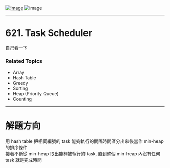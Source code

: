 [![image](https://img.shields.io/badge/Leetcode-Link-blue?logo=leetcode)](https://leetcode.com/problems/task-scheduler/description/)
![image](https://img.shields.io/badge/Difficulty-Medium-yellow)

---

# 621. Task Scheduler

自己看一下

### Related Topics

- Array
- Hash Table
- Greedy
- Sorting
- Heap (Priority Queue)
- Counting
  
---

# 解題方向

用 hash table 把相同編號的 task 能夠執行的間隔時間區分出來後當作 min-heap 的排序條件  
接著不斷從 min-heap 取出能夠被執行的 task, 直到整個 min-heap 內沒有任何 task 就是完成時間  
